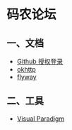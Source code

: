 # 码农论坛

## 一、文档
- [Github 授权登录](https://docs.github.com/en/developers/apps/building-oauth-apps/)
- [okhttp](https://square.github.io/okhttp/)
- [flyway](https://flywaydb.org/documentation/)

## 二、工具
- [Visual Paradigm](https://www.visual-paradigm.com/cn/download/community.jsp)
